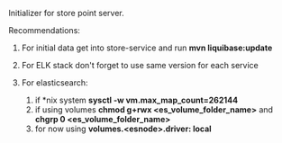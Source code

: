 Initializer for store point server.

Recommendations:

1. For initial data get into store-service and run ****mvn liquibase:update****

2. For ELK stack don't forget to use same version for each service

3. For elasticsearch: 
    1) if *nix system **sysctl -w vm.max_map_count=262144**
    2) if using volumes **chmod g+rwx <es_volume_folder_name>** and  **chgrp 0 <es_volume_folder_name>**
    3) for now using **volumes.\<esnode\>.driver: local**
